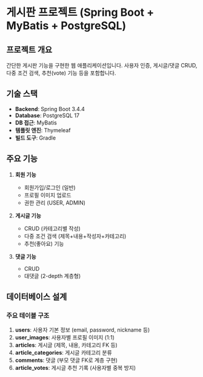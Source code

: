 # 게시판 프로젝트 (Spring Boot + MyBatis + PostgreSQL)

## 프로젝트 개요

간단한 게시판 기능을 구현한 웹 애플리케이션입니다. 사용자 인증, 게시글/댓글 CRUD, 다중 조건 검색, 추천(vote) 기능 등을 포함합니다.

## 기술 스택

- **Backend**: Spring Boot 3.4.4
- **Database**: PostgreSQL 17
- **DB 접근**: MyBatis
- **템플릿 엔진**: Thymeleaf
- **빌드 도구**: Gradle

## 주요 기능

1. **회원 기능**
    - 회원가입/로그인 (일반)
    - 프로필 이미지 업로드
    - 권한 관리 (USER, ADMIN)

2. **게시글 기능**
    - CRUD (카테고리별 작성)
    - 다중 조건 검색 (제목+내용+작성자+카테고리)
    - 추천(좋아요) 기능

3. **댓글 기능**
    - CRUD
    - 대댓글 (2-depth 계층형)

## 데이터베이스 설계

### 주요 테이블 구조

1. **users**: 사용자 기본 정보 (email, password, nickname 등)
2. **user_images**: 사용자별 프로필 이미지 (1:1)
3. **articles**: 게시글 (제목, 내용, 카테고리 FK 등)
4. **article_categories**: 게시글 카테고리 분류
5. **comments**: 댓글 (부모 댓글 FK로 계층 구현)
6. **article_votes**: 게시글 추천 기록 (사용자별 중복 방지)

